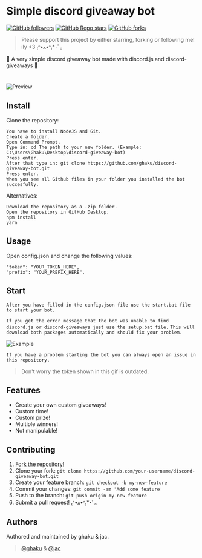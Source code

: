 # Simple discord giveaway bot
[![GitHub followers](https://img.shields.io/github/followers/ghaku?style=social)](https://github.com/ghaku) [![GitHub Repo stars](https://img.shields.io/github/stars/ghaku/discord-giveaway-bot?style=social)](https://github.com/ghaku/discord-giveaway-bot/stargazers) [![GitHub forks](https://img.shields.io/github/forks/ghaku/discord-giveaway-bot?style=social)](https://github.com/ghaku/discord-giveaway-bot/network/members)
> Please support this project by either starring, forking or following me! ily <3 ₍ᐢ•ﻌ•ᐢ₎*･ﾟ｡

🎁 A very simple discord giveaway bot made with discord.js and discord-giveaways 🎁

#

![Preview](https://i.imgur.com/fmj4rEi.png)

## Install

Clone the repository:
```
You have to install NodeJS and Git.
Create a folder.
Open Command Prompt.
Type in: cd The path to your new folder. (Example: C:\Users\Ghaku\Desktop\discord-giveaway-bot)
Press enter.
After that type in: git clone https://github.com/ghaku/discord-giveaway-bot.git
Press enter.
When you see all Github files in your folder you installed the bot succesfully.
```

Alternatives:
```
Download the repository as a .zip folder.
Open the repository in GitHub Desktop.
npm install
yarn
```

## Usage

Open config.json and change the following values:

```
"token": "YOUR_TOKEN_HERE",
"prefix": "YOUR_PREFIX_HERE",
```

## Start

`After you have filled in the config.json file use the start.bat file to start your bot.`

`If you get the error message that the bot was unable to find discord.js or discord-giveaways just use the setup.bat file.`
`This will download both packages automatically and should fix your problem.`

![Example](https://i.imgur.com/GCcG43Y.gif)

```
If you have a problem starting the bot you can always open an issue in this repository.
```
> Don't worry the token shown in this gif is outdated.

## Features

* Create your own custom giveaways!
* Custom time!
* Custom prize!
* Multiple winners!
* Not manipulable!

## Contributing

1. [Fork the repository!](https://github.com/ghaku/discord-giveaway-bot/fork)
2. Clone your fork: `git clone https://github.com/your-username/discord-giveaway-bot.git`
3. Create your feature branch: `git checkout -b my-new-feature`
4. Commit your changes: `git commit -am 'Add some feature'`
5. Push to the branch: `git push origin my-new-feature`
6. Submit a pull request! ₍ᐢ•ﻌ•ᐢ₎*･ﾟ｡

## Authors

Authored and maintained by ghaku & jac.

>[@ghaku](https://github.com/ghaku) & [@jac](https://github.com/JacProsser)
